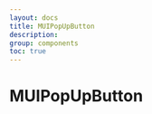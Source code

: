 ```yaml
---
layout: docs
title: MUIPopUpButton
description:
group: components
toc: true
---
```

# MUIPopUpButton
